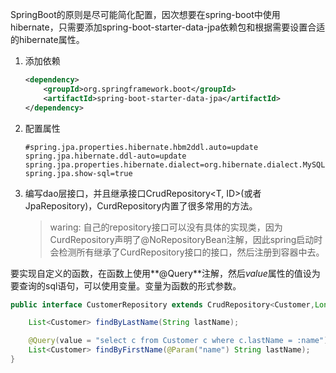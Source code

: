 SpringBoot的原则是尽可能简化配置，因次想要在spring-boot中使用hibernate，只需要添加spring-boot-starter-data-jpa依赖包和根据需要设置合适的hibernate属性。

1. 添加依赖

   ```xml
   <dependency>
       <groupId>org.springframework.boot</groupId>
       <artifactId>spring-boot-starter-data-jpa</artifactId>
   </dependency>
   ```



2. 配置属性

   ```properties
   #spring.jpa.properties.hibernate.hbm2ddl.auto=update
   spring.jpa.hibernate.ddl-auto=update
   spring.jpa.properties.hibernate.dialect=org.hibernate.dialect.MySQL5InnoDBDialect
   spring.jpa.show-sql=true
   ```



3. 编写dao层接口，并且继承接口CrudRepository<T, ID>(或者JpaRepository)，CurdRepository内置了很多常用的方法。

   > waring: 自己的repository接口可以没有具体的实现类，因为CurdRepository声明了@NoRepositoryBean注解，因此spring启动时会检测所有继承了CurdRepository接口的接口，然后注册到容器中去。

​       要实现自定义的函数，在函数上使用**@Query**注解，然后*value*属性的值设为要查询的sql语句，可以使用变量。变量为函数的形式参数。

```java
public interface CustomerRepository extends CrudRepository<Customer,Long> {

    List<Customer> findByLastName(String lastName);

    @Query(value = "select c from Customer c where c.lastName = :name")
    List<Customer> findByFirstName(@Param("name") String lastName);
}
```

